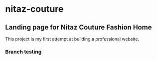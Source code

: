# nitaz-couture

## Landing page for Nitaz Couture Fashion Home

This project is my first attempt at building a professional website.

### Branch testing

